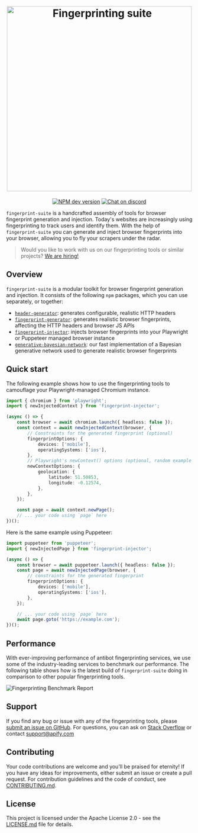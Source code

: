 <h1 align="center">
    <a href="https://github.com/apify/fingerprint-suite/">
        <picture>
          <source media="(prefers-color-scheme: dark)" srcset="https://raw.githubusercontent.com/apify/fingerprint-suite/master/static/logo_big_light.svg">
          <img alt="Fingerprinting suite" src="https://raw.githubusercontent.com/apify/fingerprint-suite/master/static/logo_big_dark.svg" width="500">
        </picture>
    </a>
    <br>
</h1>

<p align=center>
    <a href="https://www.npmjs.com/package/fingerprint-injector" rel="nofollow"><img src="https://img.shields.io/npm/v/fingerprint-injector/latest.svg" alt="NPM dev version" data-canonical-src="https://img.shields.io/npm/v/fingerprint-injector/next.svg" style="max-width: 100%;"></a>
    <a href="https://discord.gg/jyEM2PRvMU" rel="nofollow"><img src="https://img.shields.io/discord/801163717915574323?label=discord" alt="Chat on discord" data-canonical-src="https://img.shields.io/discord/801163717915574323?label=discord" style="max-width: 100%;"></a>
</p>

`fingerprint-suite` is a handcrafted assembly of tools for browser fingerprint generation and injection.
Today's websites are increasingly using fingerprinting to track users and identify them.
With the help of `fingerprint-suite` you can generate and inject browser fingerprints into your browser, allowing you to fly your scrapers under the radar.

> Would you like to work with us on our fingerprinting tools or similar projects? [We are hiring!](https://apify.com/jobs)

## Overview

`fingerprint-suite` is a modular toolkit for browser fingerprint generation and injection. It consists of the following `npm` packages, which you can use separately, or together:

- [`header-generator`](https://www.npmjs.com/package/header-generator): generates configurable, realistic HTTP headers
- [`fingerprint-generator`](https://www.npmjs.com/package/fingerprint-generator): generates realistic browser fingerprints, affecting the HTTP headers and browser JS APIs
- [`fingerprint-injector`](https://www.npmjs.com/package/fingerprint-injector): injects browser fingerprints into your Playwright or Puppeteer managed browser instance
- [`generative-bayesian-network`](https://www.npmjs.com/package/generative-bayesian-network): our fast implementation of a Bayesian generative network used to generate realistic browser fingerprints

## Quick start

The following example shows how to use the fingerprinting tools to camouflage your Playwright-managed Chromium instance.

```typescript
import { chromium } from 'playwright';
import { newInjectedContext } from 'fingerprint-injector';

(async () => {
    const browser = await chromium.launch({ headless: false });
    const context = await newInjectedContext(browser, {
        // Constraints for the generated fingerprint (optional)
        fingerprintOptions: {
            devices: ['mobile'],
            operatingSystems: ['ios'],
        },
        // Playwright's newContext() options (optional, random example for illustration)
        newContextOptions: {
            geolocation: {
                latitude: 51.50853,
                longitude: -0.12574,
            },
        },
    });

    const page = await context.newPage();
    // ... your code using `page` here
})();
```

Here is the same example using Puppeteer:

```typescript
import puppeteer from 'puppeteer';
import { newInjectedPage } from 'fingerprint-injector';

(async () => {
    const browser = await puppeteer.launch({ headless: false });
    const page = await newInjectedPage(browser, {
        // constraints for the generated fingerprint
        fingerprintOptions: {
            devices: ['mobile'],
            operatingSystems: ['ios'],
        },
    });

    // ... your code using `page` here
    await page.goto('https://example.com');
})();
```

## Performance

With ever-improving performance of antibot fingerprinting services, we use some of the industry-leading services to benchmark our performance.
The following table shows how is the latest build of `fingerprint-suite` doing in comparison to other popular fingerprinting tools.

![Fingerprinting Benchmark Report](https://raw.githubusercontent.com/apify/fingerprint-suite/master/test/antibot-services/live-testing/report.png)

## Support

If you find any bug or issue with any of the fingerprinting tools, please [submit an issue on GitHub](https://github.com/apify/fingerprint-suite/issues).
For questions, you can ask on [Stack Overflow](https://stackoverflow.com/questions/tagged/apify) or contact support@apify.com

## Contributing

Your code contributions are welcome and you'll be praised for eternity!
If you have any ideas for improvements, either submit an issue or create a pull request.
For contribution guidelines and the code of conduct,
see [CONTRIBUTING.md](https://github.com/apify/fingerprint-suite/blob/master/CONTRIBUTING.md).

## License

This project is licensed under the Apache License 2.0 -
see the [LICENSE.md](https://github.com/apify/fingerprint-suite/blob/master/LICENSE.md) file for details.
